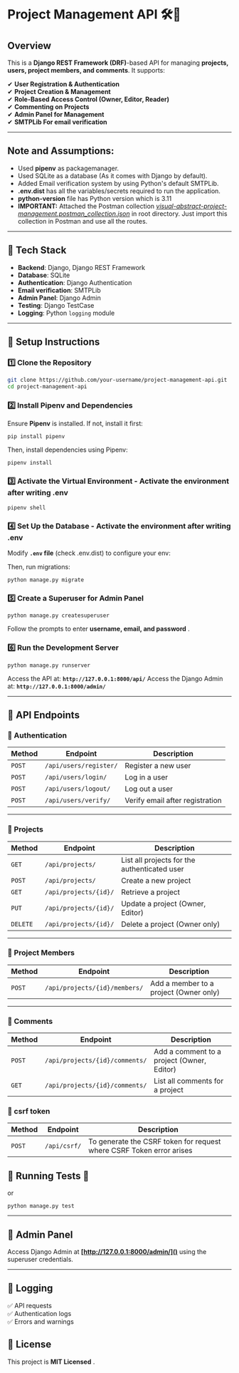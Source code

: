 # **Project Management API** 🛠️🚀

## **Overview**

This is a **Django REST Framework (DRF)**-based API for managing **projects, users, project members, and comments**. It supports:

✔ **User Registration & Authentication**  
✔ **Project Creation & Management**  
✔ **Role-Based Access Control (Owner, Editor, Reader)**  
✔ **Commenting on Projects**  
✔ **Admin Panel for Management**  
✔ **SMTPLib For email verification**    




---

## Note and Assumptions: 
- Used **pipenv** as packagemanager.
- Used SQLite as a  database (As it comes with Django by default).
- Added Email verification system by using Python's default SMTPLib.
- **.env.dist** has all the variables/secrets required to run the application.
- **python-version** file has Python version which is 3.11
- **IMPORTANT:** Attached the Postman collection *[visual-abstract-project-management.postman_collection.json](https://github.com/meer-khan/project-management-application-django/blob/main/visual-abstract-project-management.postman_collection.json)* in root directory. Just import this collection in Postman and use all the routes. 

---

## **📌 Tech Stack**

- **Backend**: Django, Django REST Framework
- **Database**: SQLite
- **Authentication**: Django Authentication
- **Email verification**: SMTPLib
- **Admin Panel**: Django Admin
- **Testing**: Django TestCase
- **Logging**: Python `logging` module

---

## **📌 Setup Instructions**

### **1️⃣ Clone the Repository**

```sh
git clone https://github.com/your-username/project-management-api.git
cd project-management-api
```

### **2️⃣ Install Pipenv and Dependencies**

Ensure **Pipenv** is installed. If not, install it first:

```
pip install pipenv
```


Then, install dependencies using Pipenv:

```pipenv install```


### **3️⃣ Activate the Virtual Environment** - Activate the environment after writing .env

```pipenv shell```


### **4️⃣ Set Up the Database** - Activate the environment after writing .env

Modify **`.env` file** (check .env.dist) to configure your env:


Then, run migrations:

```python manage.py migrate```


### **5️⃣ Create a Superuser for Admin Panel**

```python manage.py createsuperuser```

Follow the prompts to enter  **username, email, and password** .

### **6️⃣ Run the Development Server**

```python manage.py runserver```


Access the API at: **`http://127.0.0.1:8000/api/`**
Access the Django Admin at: **`http://127.0.0.1:8000/admin/`**

---

## **📌 API Endpoints**

### **🔹 Authentication**

| Method   | Endpoint                 | Description                     |
| -------- | ------------------------ | ------------------------------- |
| `POST` | `/api/users/register/` | Register a new user             |
| `POST` | `/api/users/login/`    | Log in a user                   |
| `POST` | `/api/users/logout/`   | Log out a user                  |
| `POST` | `/api/users/verify/`   | Verify email after registration |

---

### **🔹 Projects**

| Method     | Endpoint                | Description                                  |
| ---------- | ----------------------- | -------------------------------------------- |
| `GET`    | `/api/projects/`      | List all projects for the authenticated user |
| `POST`   | `/api/projects/`      | Create a new project                         |
| `GET`    | `/api/projects/{id}/` | Retrieve a project                           |
| `PUT`    | `/api/projects/{id}/` | Update a project (Owner, Editor)             |
| `DELETE` | `/api/projects/{id}/` | Delete a project (Owner only)                |

---

### **🔹 Project Members**

| Method   | Endpoint                        | Description                            |
| -------- | ------------------------------- | -------------------------------------- |
| `POST` | `/api/projects/{id}/members/` | Add a member to a project (Owner only) |

---

### **🔹 Comments**

| Method   | Endpoint                         | Description                                |
| -------- | -------------------------------- | ------------------------------------------ |
| `POST` | `/api/projects/{id}/comments/` | Add a comment to a project (Owner, Editor) |
| `GET`  | `/api/projects/{id}/comments/` | List all comments for a project            |


### **🔹 csrf token**

| Method   | Endpoint                         | Description                                |
| -------- | -------------------------------- | ------------------------------------------ |
| `POST` | `/api/csrf/`                   |To generate the CSRF token for request where CSRF Token error arises |


## **📌 Running Tests** 🧪


or

```python manage.py test```


---

## **📌 Admin Panel**

Access Django Admin at **[http://127.0.0.1:8000/admin/]()** using the superuser credentials.

---

## **📌 Logging**

✅ API requests  
✅ Authentication logs  
✅ Errors and warnings  

## **📌 License**

This project is  **MIT Licensed** .
